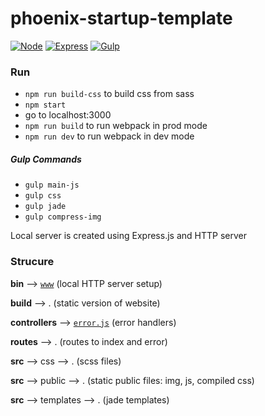 # phoenix-startup-template

[![Node](https://img.shields.io/badge/node--version-v10.8.0-green.svg?longCache=true&style=flat-square
)](https://nodejs.org/en/)
[![Express](https://img.shields.io/badge/express-4.16.3-yellow.svg?longCache=true&style=flat-square
)](http://expressjs.com/fr/)
[![Gulp](https://img.shields.io/badge/gulp-3.9.1-d4444a.svg?longCache=true&style=flat-square
)](https://gulpjs.com/)


<!-- Template from: https://phoenix-startup.com/ -->

### Run

* `npm run build-css` to build css from sass
* `npm start`
* go to localhost:3000
* `npm run build` to run webpack in prod mode
* `npm run dev` to run webpack in dev mode  

##### Gulp Commands

* `gulp main-js`
* `gulp css`
* `gulp jade`
* `gulp compress-img`

Local server is created using Express.js and HTTP server

### Strucure

**bin** --> [`www`][www] (local HTTP server setup)


**build** --> . (static version of website)


**controllers** --> [`error.js`][error] (error handlers)


**routes** --> . (routes to index and error)


**src** --> css --> . (scss files)

**src** --> public --> . (static public files: img, js, compiled css)

**src** --> templates --> . (jade templates)


 <!-- Relative Links -->
 [error]: ./controllers/error.js
 [www]: ./bin/www
